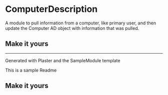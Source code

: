 # ComputerDescription

A module to pull information from a computer, like primary user, and then update the Computer AD object with information that was pulled.

## Make it yours

---
Generated with Plaster and the SampleModule template


This is a sample Readme

## Make it yours

